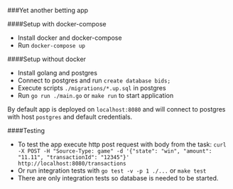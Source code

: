 ###Yet another betting app

####Setup with docker-compose
* Install docker and docker-compose
* Run `docker-compose up`

####Setup without docker
* Install golang and postgres 
* Connect to postgres and run `create database bids;`
* Execute scripts `./migrations/*.up.sql` in postgres
* Run `go run ./main.go` or `make run` to start application

By default app is deployed on `localhost:8080` and will connect to postgres with host `postgres` and default credentials.

####Testing
* To test the app execute http post request with body from the task:
`curl -X POST -H "Source-Type: game" -d '{"state": "win", "amount": "11.11", "transactionId": "12345"}' http://localhost:8080/transactions`
* Or run integration tests with `go test -v -p 1 ./...` or `make test`
* There are only integration tests so database is needed to be started.
